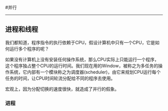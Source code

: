 #并行

---

## 进程和线程

我们都知道，程序指令的执行依赖于CPU，假设计算机中只有一个CPU，它是如何运行多个程序的呢？

如果没有计算机上没有安装任何操作系统，那么CPU实际上只能运行一个程序，这个程序独占整个CPU的运行时间。我们现在用的Window，被称之为多任务的操作系统，它内部有一个模块称之为调度器(scheduler)，由它来规划CPU运行每个任务的时间，让CPU时间轮流分配给不同的程序去使用。

宏观上，因为分配切换的速度很快，就造成了并行的假象。

### 进程
